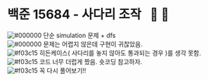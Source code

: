 # 백준 15684 - 사다리 조작 &nbsp; :red_circle: :large_blue_circle:
![#000000](https://placehold.it/15/000000/000000?text=+) 단순 simulation 문제 + dfs     
![#000000](https://placehold.it/15/000000/000000?text=+) 문제는 어렵지 않은데 구현이 귀찮았음.  
![#f03c15](https://placehold.it/15/f03c15/000000?text=+) 히든케이스( 사다리를 놓지 않아도 통과되는 경우 )를 생각 못함.  
![#f03c15](https://placehold.it/15/f03c15/000000?text=+) 코드 너무 더럽게 짰음. 숏코딩 참고하자.  
![#f03c15](https://placehold.it/15/f03c15/000000?text=+) 꼭 다시 풀어보기!!
